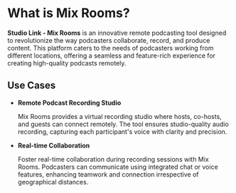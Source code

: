 # What is Mix Rooms?

**Studio Link - Mix Rooms** is an innovative remote podcasting tool designed to revolutionize the way podcasters collaborate, record, and produce content. This platform caters to the needs of podcasters working from different locations, offering a seamless and feature-rich experience for creating high-quality podcasts remotely.

## Use Cases

- **Remote Podcast Recording Studio**

  Mix Rooms provides a virtual recording studio where hosts, co-hosts, and guests can connect remotely. The tool ensures studio-quality audio recording, capturing each participant's voice with clarity and precision.

- **Real-time Collaboration**

  Foster real-time collaboration during recording sessions with Mix Rooms. 
  Podcasters can communicate using integrated chat or voice features, enhancing teamwork and connection irrespective of geographical distances.
